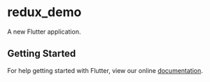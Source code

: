 # redux_demo

A new Flutter application.

## Getting Started

For help getting started with Flutter, view our online
[documentation](https://flutter.io/).

